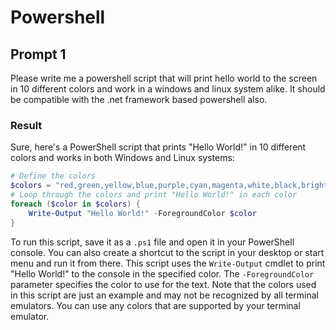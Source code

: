 # Powershell

## Prompt 1

Please write me a powershell script that will print hello world to the screen in 10 different colors and work in a windows and linux system alike. It should be compatible with the .net framework based powershell also.

### Result

Sure, here's a PowerShell script that prints "Hello World!" in 10 different colors and works in both Windows and Linux systems:

```powershell
# Define the colors
$colors = "red,green,yellow,blue,purple,cyan,magenta,white,black,brightred"
# Loop through the colors and print "Hello World!" in each color
foreach ($color in $colors) {
    Write-Output "Hello World!" -ForegroundColor $color
}
```

To run this script, save it as a `.ps1` file and open it in your PowerShell console. You can also create a shortcut to the script in your desktop or start menu and run it from there.
This script uses the `Write-Output` cmdlet to print "Hello World!" to the console in the specified color. The `-ForegroundColor` parameter specifies the color to use for the text.
Note that the colors used in this script are just an example and may not be recognized by all terminal emulators. You can use any colors that are supported by your terminal emulator.
